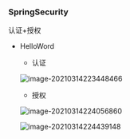 ### SpringSecurity

认证+授权

- HelloWord

  - 认证

  ![image-20210314223448466](C:%5CDocuments(%E8%B5%84%E6%96%99)%5CLearning%5C%E8%AE%A1%E7%AE%97%E6%9C%BA%E7%BD%91%E7%BB%9C-%E5%B0%8F%E6%B2%88%5Cimg%5Cimage-20210314223448466.png)

  - 授权

  ![image-20210314224056860](C:%5CDocuments(%E8%B5%84%E6%96%99)%5CLearning%5C%E8%AE%A1%E7%AE%97%E6%9C%BA%E7%BD%91%E7%BB%9C-%E5%B0%8F%E6%B2%88%5Cimg%5Cimage-20210314224056860.png)

  ![image-20210314224439148](C:%5CDocuments(%E8%B5%84%E6%96%99)%5CLearning%5C%E8%AE%A1%E7%AE%97%E6%9C%BA%E7%BD%91%E7%BB%9C-%E5%B0%8F%E6%B2%88%5Cimg%5Cimage-20210314224439148.png)